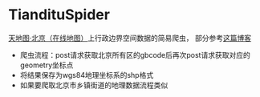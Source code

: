 # TiandituSpider
[天地图·北京（在线地图）](https://beijing.tianditu.gov.cn/bjtdt-main/electronicindex.html)上行政边界空间数据的简易爬虫，
部分参考[这篇博客](https://blog.csdn.net/weixin_45459224/article/details/123002406)

* 爬虫流程：post请求获取北京所有区的gbcode后再次post请求获取对应的geometry坐标点
* 将结果保存为wgs84地理坐标系的shp格式
* 如果要爬取北京市乡镇街道的地理数据流程类似

